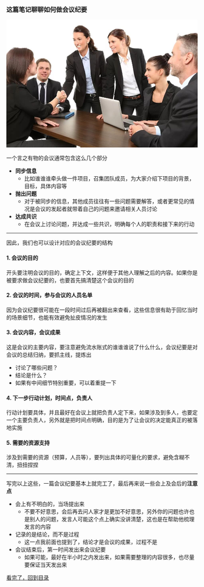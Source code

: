 ### 这篇笔记聊聊如何做会议纪要

![](/static/img/meeting-1.png)

一个言之有物的会议通常包含这么几个部分

- **同步信息**
    - 比如谁谁谁牵头做一件项目，召集团队成员，为大家介绍下项目的背景，目标，具体内容等
- **抛出问题**
    - 对于被同步的信息，其他成员往往有一些问题需要解答，或者更常见的情况是会议的发起者就带着自己的问题来邀请相关人员讨论
- **达成共识**
    - 在会议上讨论问题，并达成一些共识，明确每个人的职责和接下来的行动

---

因此，我们也可以设计对应的会议纪要的结构

#### 1. 会议的目的

开头要注明会议的目的，确定上下文，这样便于其他人理解之后的内容。如果你是被要求做会议纪要的，也要首先搞清楚这个会议的目的

#### 2. 会议的时间，参与会议的人员名单

因为会议纪要很可能在一段时间过后再被翻出来查看，这些信息很有助于回忆当时的场景细节，也能有效避免扯皮情况的发生

#### 3. 会议内容，会议成果

这是会议的主要内容，要注意避免流水账式的谁谁谁说了什么什么，会议纪要是对会议的总结归纳，要抓主线，提炼出
- 讨论了哪些问题？
- 结论是什么？
- 如果有中间细节特别重要，可以着重提一下

#### 4. 下一步行动计划，时间点，负责人

行动计划要具体，并且最好在会议上就把负责人定下来，如果涉及到多人，也要定一个主要负责人，另外就是把时间点明确，目的是为了让会议的决定能真正的被落地实施

#### 5. 需要的资源支持

涉及到需要的资源（预算，人员等），要列出具体的可量化的要求，避免含糊不清，扭扭捏捏

---

写完以上这些，一篇会议纪要基本上就完工了，最后再来说一些会上及会后的**注意点**

- 会上有不明白的，当场提出来
    - 不要不好意思，会后再去问人家才是更加不好意思，另外你的问题也许也是别人的问题，发言人可能这个点上确实没讲清楚，这也是在帮助他梳理发言的内容
- 记录的是结论，而不是过程
    - 这一点我前面也提到了，结论才是会议的成果，过程不是
- 会议结束后，第一时间发出来会议纪要
    - 如果可能，最好在半小时之内发出来，如果需要整理的内容很多，也尽量要保证当天发出来


[看完了，回到目录](https://github.com/wangxinbo1987/notes)